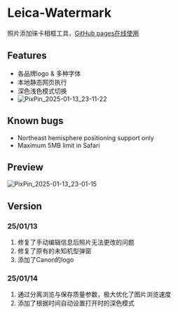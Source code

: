 # Leica-Watermark
照片添加徕卡相框工具，[GitHub pages在线使用](https://codeniuma.github.io/Photomark/)

## Features
* 各品牌logo & 多种字体
* 本地静态网页执行
* 深色浅色模式切换
* ![PixPin_2025-01-13_23-11-22](https://github.com/user-attachments/assets/b47cdc88-4ffd-4962-8e41-d26d5d877bcc)


## Known bugs
* Northeast hemisphere positioning support only
* Maximum 5MB limit in Safari

## Preview
![PixPin_2025-01-13_23-01-15](https://github.com/user-attachments/assets/8e430e65-10d1-445b-8e53-b1c2eb8f1928)

## Version
### 25/01/13
1. 修复了手动编辑信息后照片无法更改的问题  
2. 修复了原有的未知机型弹窗  
3. 添加了Canon的logo
   
### 25/01/14
1. 通过分离浏览与保存质量参数，极大优化了图片浏览速度
2. 添加了根据时间自动设置打开时的深色模式
